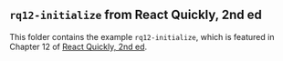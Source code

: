 ## `rq12-initialize` from React Quickly, 2nd ed

This folder contains the example `rq12-initialize`, which is featured in Chapter 12 of [React Quickly, 2nd ed](https://reactquickly.dev).
